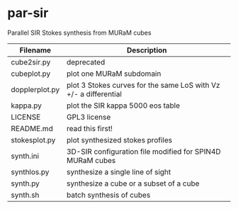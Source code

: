 # par-sir
Parallel SIR Stokes synthesis from MURaM cubes

| Filename | Description |
| -------- | ----------- |
| cube2sir.py    | deprecated |
| cubeplot.py    | plot one MURaM subdomain |
| dopplerplot.py | plot 3 Stokes curves for the same LoS with Vz +/- a differential  |
| kappa.py       | plot the SIR kappa 5000 eos table |
| LICENSE        | GPL3 license |
| README.md | read this first! |
| stokesplot.py | plot synthesized stokes profiles |
| synth.ini | 3D-SIR configuration file modified for SPIN4D MURaM cubes |
| synthlos.py | synthesize a single line of sight |
| synth.py | synthesize a cube or a subset of a cube |
| synth.sh | batch synthesis of cubes  |
